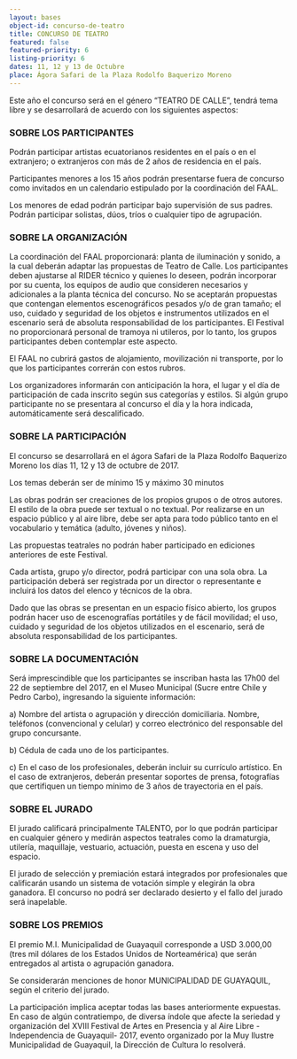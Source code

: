 ```yaml
---
layout: bases
object-id: concurso-de-teatro
title: CONCURSO DE TEATRO
featured: false
featured-priority: 6
listing-priority: 6
dates: 11, 12 y 13 de Octubre
place: Ágora Safari de la Plaza Rodolfo Baquerizo Moreno
---
```

Este año el concurso será en el género “TEATRO DE CALLE”, tendrá tema libre y se desarrollará de acuerdo con los siguientes aspectos:  

### SOBRE LOS PARTICIPANTES  

Podrán participar artistas ecuatorianos residentes en el país o en el extranjero; o extranjeros con más de 2 años de residencia en el país.  

Participantes menores a los 15 años podrán presentarse fuera de concurso como invitados en un calendario estipulado por la coordinación del FAAL.  

Los menores de edad podrán participar bajo supervisión de sus padres.
Podrán participar solistas, dúos, tríos o cualquier tipo de agrupación.  

### SOBRE LA ORGANIZACIÓN  

La coordinación del FAAL proporcionará: planta de iluminación y sonido, a la cual deberán adaptar las propuestas de Teatro de Calle. Los participantes deben ajustarse al RIDER técnico y quienes lo deseen, podrán incorporar por su cuenta, los equipos de audio que consideren necesarios y adicionales a la planta técnica del concurso. No se aceptarán propuestas que contengan elementos escenográficos pesados y/o de gran tamaño; el uso, cuidado y seguridad de los objetos e instrumentos utilizados en el escenario será de absoluta responsabilidad de los participantes. El Festival no proporcionará personal de tramoya ni utileros, por lo tanto, los grupos participantes deben contemplar este aspecto.  

El FAAL no cubrirá gastos de alojamiento, movilización ni transporte, por lo que los participantes correrán con estos rubros.  

Los organizadores informarán con anticipación la hora, el lugar y el día de participación de cada inscrito según sus categorías y estilos. Si algún grupo participante no se presentara al concurso el día y la hora indicada, automáticamente será descalificado.  

### SOBRE LA PARTICIPACIÓN 

El concurso  se desarrollará en el ágora Safari de la Plaza Rodolfo Baquerizo Moreno los días 11, 12 y 13 de octubre de 2017.  

Los temas deberán ser de mínimo 15 y máximo 30 minutos  

Las obras podrán ser creaciones de los propios grupos o de otros autores. El estilo de la obra puede ser textual o no textual. Por realizarse en un espacio público y al aire libre, debe ser apta para todo público tanto en el vocabulario y temática (adulto, jóvenes y niños).  

Las propuestas teatrales no podrán haber participado en ediciones anteriores de este Festival.  

Cada artista, grupo y/o director, podrá participar con una sola obra. La participación deberá ser registrada por un director o representante e incluirá los datos del elenco y técnicos de la obra.  

Dado que las obras se presentan en un espacio físico abierto, los grupos podrán hacer uso de escenografías portátiles y de fácil movilidad; el uso, cuidado y seguridad de los objetos utilizados en el escenario, será de absoluta responsabilidad de los participantes.

### SOBRE LA DOCUMENTACIÓN  

Será imprescindible que los participantes se inscriban hasta las 17h00 del 22 de septiembre del 2017, en el Museo Municipal (Sucre entre Chile y Pedro Carbo), ingresando la siguiente información:  

a) Nombre del artista o agrupación y dirección domiciliaria. Nombre, teléfonos (convencional y celular) y correo electrónico del responsable del grupo concursante.  

b) Cédula de cada uno de los participantes.  

c) En el caso de los profesionales, deberán incluir su currículo artístico. En el caso de extranjeros, deberán presentar soportes de prensa, fotografías que certifiquen un tiempo mínimo de 3 años de trayectoria en el país.
 
### SOBRE EL JURADO  

El jurado calificará principalmente TALENTO, por lo que podrán participar en cualquier género y medirán aspectos teatrales como la dramaturgia, utilería, maquillaje, vestuario, actuación, puesta en escena y uso del espacio.  

El jurado de selección y premiación estará integrados por profesionales que calificarán usando un sistema de votación simple y elegirán la obra ganadora.  El concurso no podrá ser declarado desierto y el fallo del jurado será inapelable.

### SOBRE LOS PREMIOS

El premio M.I. Municipalidad de Guayaquil corresponde a USD 3.000,00 (tres mil dólares de los Estados Unidos de Norteamérica) que serán entregados al artista o agrupación ganadora.  

Se considerarán menciones de honor MUNICIPALIDAD DE GUAYAQUIL, según el criterio del jurado.  

La participación implica aceptar todas las bases anteriormente expuestas. En caso de algún contratiempo, de diversa índole que afecte la seriedad y organización del XVIII Festival de Artes en Presencia y al Aire Libre -Independencia de Guayaquil- 2017, evento organizado por la Muy Ilustre Municipalidad de Guayaquil, la Dirección de Cultura lo resolverá.
 